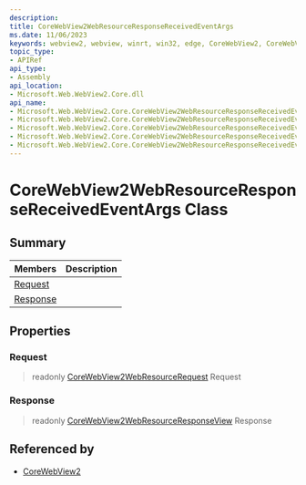 ```yaml
---
description: 
title: CoreWebView2WebResourceResponseReceivedEventArgs
ms.date: 11/06/2023
keywords: webview2, webview, winrt, win32, edge, CoreWebView2, CoreWebView2Controller, browser control, edge html, CoreWebView2WebResourceResponseReceivedEventArgs
topic_type:
- APIRef
api_type:
- Assembly
api_location:
- Microsoft.Web.WebView2.Core.dll
api_name:
- Microsoft.Web.WebView2.Core.CoreWebView2WebResourceResponseReceivedEventArgs
- Microsoft.Web.WebView2.Core.CoreWebView2WebResourceResponseReceivedEventArgs.Request
- Microsoft.Web.WebView2.Core.CoreWebView2WebResourceResponseReceivedEventArgs.Response
- Microsoft.Web.WebView2.Core.CoreWebView2WebResourceResponseReceivedEventArgs.get_Request
- Microsoft.Web.WebView2.Core.CoreWebView2WebResourceResponseReceivedEventArgs.get_Response
---
```


# CoreWebView2WebResourceResponseReceivedEventArgs Class



## Summary

Members|Description
--|--
[Request](#request) | 
[Response](#response) | 

## Properties

### Request

> readonly  [CoreWebView2WebResourceRequest](corewebview2webresourcerequest.md) Request

### Response

> readonly  [CoreWebView2WebResourceResponseView](corewebview2webresourceresponseview.md) Response






## Referenced by

- [CoreWebView2](corewebview2.md)
